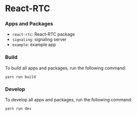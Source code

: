 # React-RTC

### Apps and Packages

-   `react-rtc`: React-RTC package
-   `signaling`: signaling server
-   `example`: example app

### Build

To build all apps and packages, run the following command:

```
yarn run build
```

### Develop

To develop all apps and packages, run the following command:

```
yarn run dev
```
